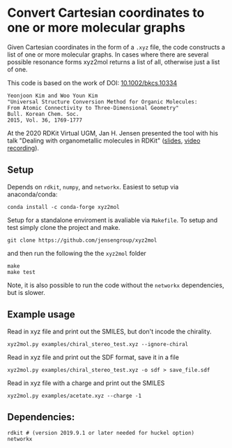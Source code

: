 # Convert Cartesian coordinates to one or more molecular graphs

Given Cartesian coordinates in the form of a `.xyz` file, the code constructs a
list of one or more molecular graphs. In cases where there are several possible
resonance forms xyz2mol returns a list of all, otherwise just a list of one.

This code is based on the work of
DOI: [10.1002/bkcs.10334](http://dx.doi.org/10.1002/bkcs.10334)

    Yeonjoon Kim and Woo Youn Kim
    "Universal Structure Conversion Method for Organic Molecules:
    From Atomic Connectivity to Three-Dimensional Geometry"
    Bull. Korean Chem. Soc.
    2015, Vol. 36, 1769-1777

At the 2020 RDKit Virtual UGM, Jan H. Jensen presented the tool with his talk
"Dealing with organometallic molecules in RDKit"
([slides](https://github.com/rdkit/UGM_2020/blob/master/Presentations/JanJensen.pdf),
[video recording](https://www.youtube.com/watch?v=HD6IpXMVKeo)).

## Setup

Depends on `rdkit`, `numpy`, and `networkx`. Easiest to setup via anaconda/conda: 

`conda install -c conda-forge xyz2mol`

Setup for a standalone enviroment is avaliable via `Makefile`. To setup and test
simply clone the project and make.

    git clone https://github.com/jensengroup/xyz2mol

and then run the following the the `xyz2mol` folder

    make
    make test

Note, it is also possible to run the code without the `networkx` dependencies,
but is slower.


## Example usage

Read in xyz file and print out the SMILES, but don't incode the chirality.

    xyz2mol.py examples/chiral_stereo_test.xyz --ignore-chiral

Read in xyz file and print out the SDF format, save it in a file

    xyz2mol.py examples/chiral_stereo_test.xyz -o sdf > save_file.sdf

Read in xyz file with a charge and print out the SMILES

    xyz2mol.py examples/acetate.xyz --charge -1

## Dependencies:

    rdkit # (version 2019.9.1 or later needed for huckel option)
    networkx

